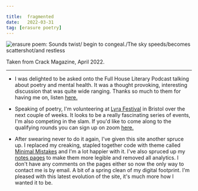 ```yaml
---

title:  fragmented
date:   2022-03-31
tag: [erasure poetry]
---
```


<img src="https://www.davidralphlewis.co.uk/assets/images/articles/2022/fragmented.jpeg" alt="erasure poem: Sounds twist/ begin to congeal./The sky speeds/becomes scattershot/and restless" title="I'm not sure what about the design of this one but it was split down the middle so played around with it." class="responsive"><br>

Taken from Crack Magazine, April 2022.

---

* I was delighted to be asked onto the Full House Literary Podcast talking about poetry and mental health. It was a thought provoking, interesting discussion that was quite wide ranging. Thanks so much to them for having me on, listen [here.](https://www.fullhouseliterary.com/podcast-epsisodes/mental-health-and-writing-roundtable) 

* Speaking of poetry, I'm volunteering at [Lyra Festival](https://www.lyrafest.com/) in Bristol over the next couple of weeks. It looks to be a really fascinating series of events, I'm also competing in the slam. If you'd like to come along to the qualifying rounds you can sign up on zoom [here.](https://www.lyrafest.com/#events/e72148) 

* After swearing never to do it again, I've given this site another spruce up. I replaced my creaking, stapled together code with theme called [Minimal Mistakes](https://mmistakes.github.io/minimal-mistakes/) and I'm a lot happier with it. I've also spruced up my [notes pages](https://notes.davidralphlewis.co.uk/) to make them more legible and removed all analytics. I don't have any comments on the pages either so now the only way to contact me is by email. A bit of a spring clean of my digital footprint. I'm pleased with this latest evolution of the site, it's much more how I wanted it to be.


